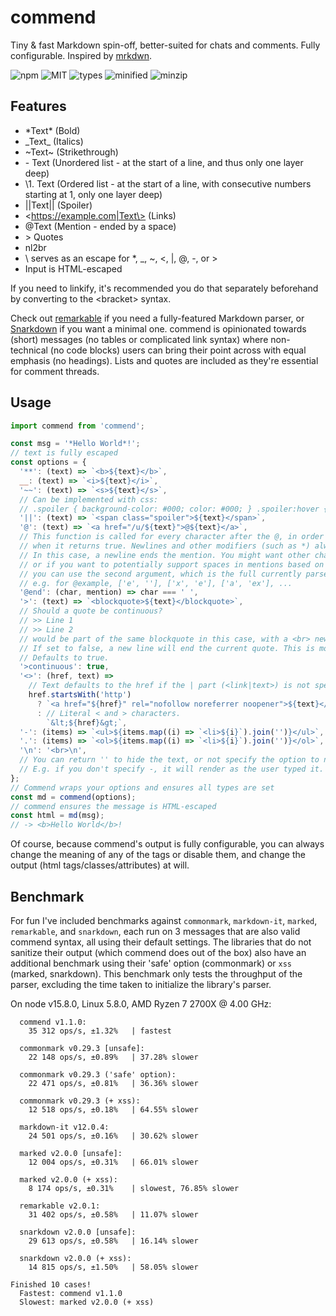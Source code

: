 # commend

Tiny & fast Markdown spin-off, better-suited for chats and comments. Fully configurable. Inspired by [mrkdwn](https://api.slack.com/messaging/composing/formatting).

![npm](https://badgen.net/npm/v/commend) ![MIT](https://badgen.net/npm/license/commend) ![types](https://badgen.net/npm/types/commend) ![minified](https://badgen.net/bundlephobia/min/commend) ![minzip](https://badgen.net/bundlephobia/minzip/commend)

## Features

- \*Text\* (Bold)
- \_Text\_ (Italics)
- ~Text~ (Strikethrough)
- \- Text (Unordered list - at the start of a line, and thus only one layer deep)
- \1. Text (Ordered list - at the start of a line, with consecutive numbers starting at 1, only one layer deep)
- ||Text|| (Spoiler)
- \<https://example.com|Text\> (Links)
- @Text (Mention - ended by a space)
- \> Quotes
- nl2br
- \\ serves as an escape for \*, \_, ~, <, |, @, -, or >
- Input is HTML-escaped

If you need to linkify, it's recommended you do that separately beforehand by converting to the \<bracket\> syntax.

Check out [remarkable](https://github.com/jonschlinkert/remarkable) if you need a fully-featured Markdown parser, or [Snarkdown](https://github.com/developit/snarkdown) if you want a minimal one. commend is opinionated towards (short) messages (no tables or complicated link syntax) where non-technical (no code blocks) users can bring their point across with equal emphasis (no headings). Lists and quotes are included as they're essential for comment threads.

## Usage

```js
import commend from 'commend';

const msg = '*Hello World*!';
// text is fully escaped
const options = {
  '**': (text) => `<b>${text}</b>`,
  __: (text) => `<i>${text}</i>`,
  '~~': (text) => `<s>${text}</s>`,
  // Can be implemented with css:
  // .spoiler { background-color: #000; color: #000; } .spoiler:hover { color: #fff; }
  '||': (text) => `<span class="spoiler">${text}</span>`,
  '@': (text) => `<a href="/u/${text}">@${text}</a>`,
  // This function is called for every character after the @, in order to determine when to stop parsing mentions,
  // when it returns true. Newlines and other modifiers (such as *) always end the mention as well.
  // In this case, a newline ends the mention. You might want other characters to also end mentions, such as dots,
  // or if you want to potentially support spaces in mentions based on a list of valid mentions,
  // you can use the second argument, which is the full currently parsed mention text,
  // e.g. for @example, ['e', ''], ['x', 'e'], ['a', 'ex'], ...
  '@end': (char, mention) => char === ' ',
  '>': (text) => `<blockquote>${text}</blockquote>`,
  // Should a quote be continuous?
  // >> Line 1
  // >> Line 2
  // would be part of the same blockquote in this case, with a <br> newline.
  // If set to false, a new line will end the current quote. This is more desirable for greentexting.
  // Defaults to true.
  '>continuous': true,
  '<>': (href, text) =>
    // Text defaults to the href if the | part (<link|text>) is not specified
    href.startsWith('http')
      ? `<a href="${href}" rel="nofollow noreferrer noopener">${text}</a>`
      : // Literal < and > characters.
        `&lt;${href}&gt;`,
  '-': (items) => `<ul>${items.map((i) => `<li>${i}`).join('')}</ul>`,
  '.': (items) => `<ol>${items.map((i) => `<li>${i}`).join('')}</ol>`,
  '\n': '<br>\n',
  // You can return '' to hide the text, or not specify the option to not perform that transform
  // E.g. if you don't specify -, it will render as the user typed it.
};
// Commend wraps your options and ensures all types are set
const md = commend(options);
// commend ensures the message is HTML-escaped
const html = md(msg);
// -> <b>Hello World</b>!
```

Of course, because commend's output is fully configurable, you can always change the meaning of any of the tags or disable them, and change the output (html tags/classes/attributes) at will.

## Benchmark

For fun I've included benchmarks against `commonmark`, `markdown-it`, `marked`, `remarkable`, and `snarkdown`, each run on 3 messages that are also valid commend syntax, all using their default settings. The libraries that do not sanitize their output (which commend does out of the box) also have an additional benchmark using their 'safe' option (commonmark) or `xss` (marked, snarkdown). This benchmark only tests the throughput of the parser, excluding the time taken to initialize the library's parser.

On node v15.8.0, Linux 5.8.0, AMD Ryzen 7 2700X @ 4.00 GHz:

```
  commend v1.1.0:
    35 312 ops/s, ±1.32%   | fastest

  commonmark v0.29.3 [unsafe]:
    22 148 ops/s, ±0.89%   | 37.28% slower

  commonmark v0.29.3 ('safe' option):
    22 471 ops/s, ±0.81%   | 36.36% slower

  commonmark v0.29.3 (+ xss):
    12 518 ops/s, ±0.18%   | 64.55% slower

  markdown-it v12.0.4:
    24 501 ops/s, ±0.16%   | 30.62% slower

  marked v2.0.0 [unsafe]:
    12 004 ops/s, ±0.31%   | 66.01% slower

  marked v2.0.0 (+ xss):
    8 174 ops/s, ±0.31%    | slowest, 76.85% slower

  remarkable v2.0.1:
    31 402 ops/s, ±0.58%   | 11.07% slower

  snarkdown v2.0.0 [unsafe]:
    29 613 ops/s, ±0.58%   | 16.14% slower

  snarkdown v2.0.0 (+ xss):
    14 815 ops/s, ±1.50%   | 58.05% slower

Finished 10 cases!
  Fastest: commend v1.1.0
  Slowest: marked v2.0.0 (+ xss)
```
